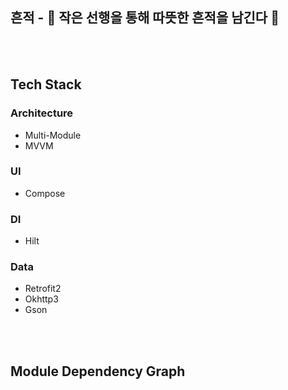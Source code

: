 ## 흔적 - 🙌 **작은 선행을 통해 따뜻한 흔적을 남긴다** 👣

<br><br>

## Tech Stack
### Architecture
- Multi-Module
- MVVM
  
### UI
- Compose

### DI
- Hilt

### Data
- Retrofit2
- Okhttp3
- Gson

<br><br>

## Module Dependency Graph

<br><br>
